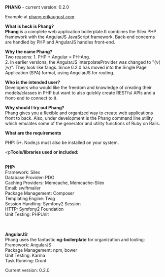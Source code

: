 <p><strong>PHANG</strong> - current version: 0.2.0</p>
<p>Example at <a href="http://phang.erikaugust.com">phang.erikaugust.com</a></p>

<p><strong>What is heck is Phang?</strong><br />
<strong>Phang</strong> is a complete web application boilerplate.</strong>It combines the Silex PHP framework with the AngularJS JavaScript framework. Back-end concerns are handled by PHP and AngularJS handles front-end.</p>

<p><strong>Why the name Phang?</strong><br />
Two reasons: 1. PHP + Angular = PH-Ang.<br />
2. In earlier versions, the AngularJS interpolateProvider was changed to "{v{ }v}". They look like fangs. Since 0.2.0 has moved into the Single Page Application (SPA) format, using AngularJS for routing.</p>

<p><strong>Who is the intended user?</strong><br />
Developers who would like the freedom and knowledge of creating their models/classes in PHP but want to also quickly create RESTful APIs and a front-end to connect to it.</p>

<p><strong>Why should I try out Phang?</strong><br />
Phang gives you a flexible and organized way to create web applications front to back. Also, under development is the Phang command line utility which emulates some of the generator and utility functions of Ruby on Rails.</p>

<p><strong>What are the requirements</strong><br />
<p>PHP: 5+. Node.js must also be installed on your system.</p>

<p<strong>Tools/libraries used or included:</strong><br /><br />

<strong>PHP:</strong><br />
Framework: Silex<br />
Database Provider: PDO<br />
Caching Providers: Memcache, Memcache-Silex<br />
Email: swiftmailer<br />
Package Management: Composer<br />
Templating Engine: Twig<br />
Session Handling: Symfony2 Session<br />
HTTP: Symfony2 Foundation<br />
Unit Testing: PHPUnit<br />
<br /><br />

<strong>AngularJS:</strong><br />
Phang uses the fantastic <strong>ng-boilerplate</strong> for organization and tooling:<br />
Framework: AngularJS<br />
Package Management: npm, bower<br />
Unit Testing: Karma<br />
Task Running: Grunt<br />
</p>

<p>Current version: 0.2.0</p>
